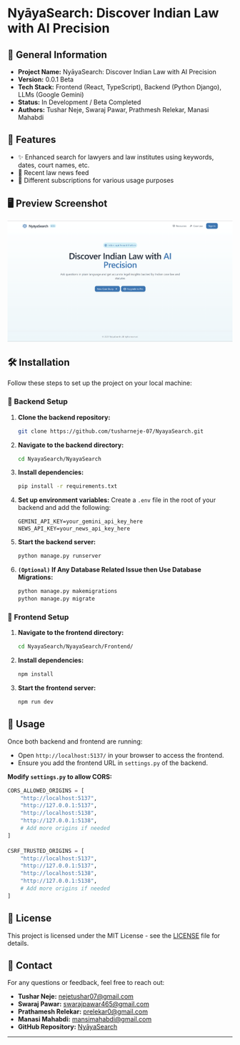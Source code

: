 # NyāyaSearch: Discover Indian Law with AI Precision

## 📌 General Information
- **Project Name:** NyāyaSearch: Discover Indian Law with AI Precision
- **Version:** 0.0.1 Beta
- **Tech Stack:** Frontend (React, TypeScript), Backend (Python Django), LLMs (Google Gemini)
- **Status:** In Development / Beta Completed
- **Authors:** Tushar Neje, Swaraj Pawar, Prathmesh Relekar, Manasi Mahabdi

## 📌 Features
- ✨ Enhanced search for lawyers and law institutes using keywords, dates, court names, etc.
- 📰 Recent law news feed
- 🎯 Different subscriptions for various usage purposes

## 🖥️ Preview Screenshot
![NyāyaSearch Screenshot](/Screenshots/ss.png)


## 🛠️ Installation

Follow these steps to set up the project on your local machine:

### 🔧 Backend Setup
1. **Clone the backend repository:**
   ```bash
   git clone https://github.com/tusharneje-07/NyayaSearch.git
   ```
2. **Navigate to the backend directory:**
   ```bash
   cd NyayaSearch/NyayaSearch
   ```
3. **Install dependencies:**
   ```bash
   pip install -r requirements.txt
   ```
4. **Set up environment variables:**
   Create a `.env` file in the root of your backend and add the following:
   ```plaintext
   GEMINI_API_KEY=your_gemini_api_key_here
   NEWS_API_KEY=your_news_api_key_here
   ```
5. **Start the backend server:**
   ```bash
   python manage.py runserver
   ```
6. **`(Optional)` If Any Database Related Issue then Use Database Migrations:**
   ```bash
   python manage.py makemigrations
   python manage.py migrate
   ```

### 🎨 Frontend Setup
1. **Navigate to the frontend directory:**
   ```bash
   cd NyayaSearch/NyayaSearch/Frontend/
   ```
2. **Install dependencies:**
   ```bash
   npm install
   ```
3. **Start the frontend server:**
   ```bash
   npm run dev
   ```

## 🚀 Usage
Once both backend and frontend are running:
- Open `http://localhost:5137/` in your browser to access the frontend.
- Ensure you add the frontend URL in `settings.py` of the backend.

**Modify `settings.py` to allow CORS:**
```python
CORS_ALLOWED_ORIGINS = [
    "http://localhost:5137", 
    "http://127.0.0.1:5137",
    "http://localhost:5138",
    "http://127.0.0.1:5138",
    # Add more origins if needed
]

CSRF_TRUSTED_ORIGINS = [
    "http://localhost:5137",
    "http://127.0.0.1:5137",
    "http://localhost:5138",
    "http://127.0.0.1:5138",
    # Add more origins if needed
]
```

## 📜 License
This project is licensed under the MIT License - see the [LICENSE](LICENSE) file for details.

## 📩 Contact
For any questions or feedback, feel free to reach out:
- **Tushar Neje:** [nejetushar07@gmail.com](mailto:nejetushar07@gmail.com)
- **Swaraj Pawar:** [swarajpawar465@gmail.com](mailto:swarajpawar465@gmail.com)
- **Prathamesh Relekar:** [prelekar0@gmail.com](mailto:prelekar0@gmail.com)
- **Manasi Mahabdi:** [mansimahabdi@gmail.com](mailto:mansimahabdi@gmail.com)
- **GitHub Repository:** [NyāyaSearch](https://github.com/tusharneje-07/NyayaSearch)

---

